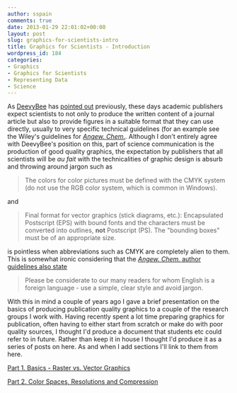 ```yaml
---
author: sspain
comments: true
date: 2013-01-29 22:01:02+00:00
layout: post
slug: graphics-for-scientists-intro
title: Graphics for Scientists - Introduction
wordpress_id: 184
categories:
- Graphics
- Graphics for Scientists
- Representing Data
- Science
---
```


As [DeevyBee](https://twitter.com/deevybee) has [pointed out](http://deevybee.blogspot.co.uk/2010/06/exciting-day-in-life-of-scientist.html) previously, these days academic publishers expect scientists to not only to produce the written content of a journal article but also to provide figures in a suitable format that they can use directly, usually to very specific technical guidelines (for an example see the Wiley's guidelines for [*Angew. Chem.*](http://onlinelibrary.wiley.com/journal/10.1002/\(ISSN\)1521-3773/homepage/2002_graphgest.html). Although I don't entirely agree with DeevyBee's position on this, part of science communication is the production of good quality graphics, the expectation by publishers that all scientists will be *au fait* with the technicalities of graphic design is absurb and throwing around jargon such as


> The colors for color pictures must be defined with the CMYK system (do not use the RGB color system, which is common in Windows).


and


> Final format for vector graphics (stick diagrams, etc.): Encapsulated Postscript (EPS) with bound fonts and the characters must be converted into outlines, **not** Postscript (PS). The "bounding boxes" must be of an appropriate size.


is pointless when abbreviations such as CMYK are completely alien to them. This is somewhat ironic considering that the [*Angew. Chem.* author guidelines also state](http://onlinelibrary.wiley.com/journal/10.1002/\(ISSN\)1521-3773/homepage/2002_guideline.html)


> Please be considerate to our many readers for whom English is a foreign language - use a simple, clear style and avoid jargon.


With this in mind a couple of years ago I gave a brief presentation on the basics of producing publication quality graphics to a couple of the research groups I work with. Having recently spent a lot time preparing graphics for publication, often having to either start from scratch or make do with poor quality sources, I thought I'd produce a document that students etc could refer to in future. Rather than keep it in house I thought I'd produce it as a series of posts on here. As and when I add sections I'll link to them from here.

[Part 1. Basics - Raster vs. Vector Graphics](/2013/01/29/graphics-for-scientists-part-1-raster-vs-vector-graphics.html)

[Part 2. Color Spaces, Resolutions and Compression](/2013/01/30/graphics-for-scientists-part-2-color-spaces-resolutions-and-compression.html)








